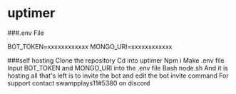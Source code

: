 # uptimer

###.env File

BOT_TOKEN=xxxxxxxxxxxx
MONGO_URI=xxxxxxxxxxxx

###self hosting
Clone the repository
Cd into uptimer
Npm i
Make .env file
Input BOT_TOKEN and MONGO_URI into the .env file
Bash node.sh
And it is hosting all that's left is to invite the bot and edit the bot invite command
For support contact swampplays11#5380 on discord
